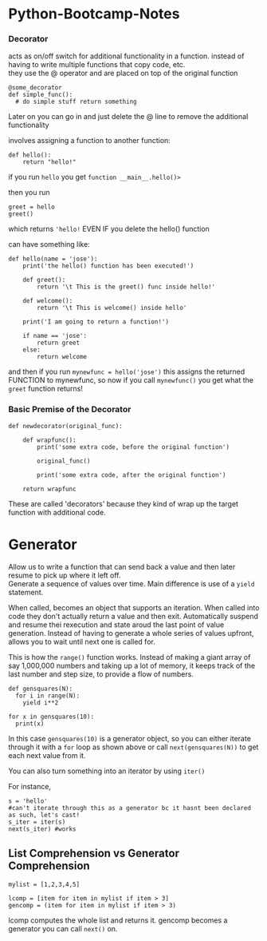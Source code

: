 # Python-Bootcamp-Notes

### Decorator

acts as on/off switch for additional functionality in a function. instead of having to write multiple functions that copy code, etc.  
they use the @ operator and are placed on top of the original function

```
@some_decorator
def simple_func():
  # do simple stuff return something
```

Later on you can go in and just delete the @ line to remove the additional functionality

involves assigning a function to another function:  

```
def hello():
    return "hello!"
```

if you run `hello` you get `function __main__.hello()>`

then you run
```
greet = hello
greet()
```
which returns `'hello!` EVEN IF you delete the hello() function  

can have something like:
```
def hello(name = 'jose'):
    print('the hello() function has been executed!')
    
    def greet():
        return '\t This is the greet() func inside hello!'
    
    def welcome():
        return '\t This is welcome() inside hello'
    
    print('I am going to return a function!')
    
    if name == 'jose':
        return greet
    else:
        return welcome
```

and then if you run `mynewfunc = hello('jose')` this assigns the returned FUNCTION to mynewfunc, so now if you call `mynewfunc()` you get what the `greet` function returns!


### Basic Premise of the Decorator

```
def newdecorator(original_func):
    
    def wrapfunc():
        print('some extra code, before the original function')
        
        original_func()
        
        print('some extra code, after the original function')
    
    return wrapfunc
```

These are called 'decorators' because they kind of wrap up the target function with additional code. 

# Generator

Allow us to write a function that can send back a value and then later resume to pick up where it left off.  
Generate a sequence of values over time. Main difference is use of a `yield` statement.  
  
When called, becomes an object that supports an iteration. When called into code they don't actually return a value and then exit. Automatically suspend and resume thei rexecution and state aroud the last point of value generation. Instead of having to generate a whole series of values upfront, allows you to wait until next one is called for.

This is how the `range()` function works. Instead of making a giant array of say 1,000,000 numbers and taking up a lot of memory, it keeps track of the last number and step size, to provide a flow of numbers.

```
def gensquares(N):
  for i in range(N):
    yield i**2

for x in gensquares(10):
  print(x)
```

In this case `gensquares(10)` is a generator object, so you can either iterate through it with a `for` loop as shown above or call `next(gensquares(N))` to get each next value from it.  

You can also turn something into an iterator by using `iter()`  

For instance,
```
s = 'hello'
#can't iterate through this as a generator bc it hasnt been declared as such, let's cast!
s_iter = iter(s)
next(s_iter) #works
```




## List Comprehension vs Generator Comprehension

```
mylist = [1,2,3,4,5]

lcomp = [item for item in mylist if item > 3]
gencomp = (item for item in mylist if item > 3)
```

lcomp computes the whole list and returns it. gencomp becomes a generator you can call `next()` on.
